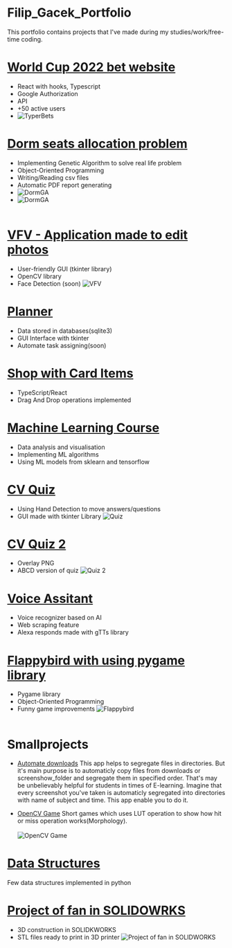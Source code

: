 # Filip_Gacek_Portfolio
This portfolio contains projects that I've made during my studies/work/free-time coding. 

# [World Cup 2022 bet website](https://github.com/GacinhoV33/FootballTyper)
* React with hooks, Typescript
* Google Authorization
* API
* +50 active users
* ![TyperBets](/images/typer_bets.png)

# [Dorm seats allocation problem](https://github.com/GacinhoV33/Dorm_allocation_seats_AG)
* Implementing Genetic Algorithm to solve real life problem
* Object-Oriented Programming
* Writing/Reading csv files
* Automatic PDF report generating
* ![DormGA](/images/GA_GUI.png)
* ![DormGA](/images/GA_pdf.png)
</br> <br>

# [VFV - Application made to edit photos](https://github.com/GacinhoV33/VFV---Vision-for-Visionaries)
* User-friendly GUI (tkinter library)
* OpenCV library
* Face Detection (soon)
![VFV](/images/VFV.png)

# [Planner](https://github.com/GacinhoV33/Planner)
* Data stored in databases(sqlite3)
* GUI Interface with tkinter
* Automate task assigning(soon)

# [Shop with Card Items](https://github.com/GacinhoV33/Shop-with-cards/tree/main)
* TypeScript/React
* Drag And Drop operations implemented

# [Machine Learning Course](https://github.com/GacinhoV33/Machine-Learning-Course)
* Data analysis and visualisation
* Implementing ML algorithms 
* Using ML models from sklearn and tensorflow

# [CV Quiz](https://github.com/GacinhoV33/Quiz)
* Using Hand Detection to move answers/questions
* GUI made with tkinter Library
![Quiz](/images/Quiz.png)

# [CV Quiz 2](https://github.com/GacinhoV33/Quiz2)
* Overlay PNG
* ABCD version of quiz
![Quiz 2](/images/quiz_2.png)

# [Voice Assitant](https://github.com/GacinhoV33/VoiceAssistant)
* Voice recognizer based on AI 
* Web scraping feature
* Alexa responds made with gTTs library

# [Flappybird with using pygame library](https://github.com/GacinhoV33/Flappybird_normal)
* Pygame library
* Object-Oriented Programming
* Funny game improvements
![Flappybird](/images/flappy_img2.png)
</br> <br>

# Smallprojects

* [Automate downloads](https://github.com/GacinhoV33/Automate_downloads)
  This app helps to segregate files in directories. But it's main purpose is to automaticly copy files from downloads or screenshow_folder and segregate them in specified order.     That's may be unbelievably helpful for students in times of E-learning. Imagine that every screenshot you've taken is automaticly segregated into directories with name of          subject and time. This app enable you to do it.

* [OpenCV Game](https://github.com/GacinhoV33/OpenCV-Game.git)
 Short games which uses LUT operation to show how hit or miss operation works(Morphology). 
</br> <br>
![OpenCV Game](/images/opencv_game.png)

# [Data Structures](https://github.com/GacinhoV33/Data_Structures)
 Few data structures implemented in python

# [Project of fan in SOLIDOWRKS](https://github.com/GacinhoV33/Fan-project)
* 3D construction in SOLIDKWORKS
* STL files ready to print in 3D printer
![Project of fan in SOLIDWORKS](/images/fan_3D_view.png)

